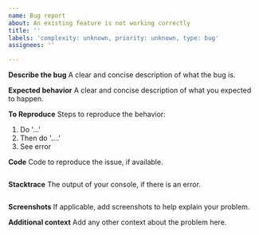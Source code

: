 ```yaml
---
name: Bug report
about: An existing feature is not working correctly
title: ''
labels: 'complexity: unknown, priority: unknown, type: bug'
assignees: ''

---
```


**Describe the bug**
A clear and concise description of what the bug is.

**Expected behavior**
A clear and concise description of what you expected to happen.

**To Reproduce**
Steps to reproduce the behavior:
1. Do '...'
2. Then do '....'
3. See error

**Code**
Code to reproduce the issue, if available.
```typescript

```

**Stacktrace**
The output of your console, if there is an error.
```bash

```

**Screenshots**
If applicable, add screenshots to help explain your problem.

**Additional context**
Add any other context about the problem here.
